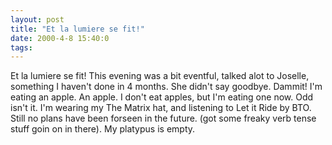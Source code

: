 ```yaml
---
layout: post
title: "Et la lumiere se fit!"
date: 2000-4-8 15:40:0
tags: 
---
```


Et la lumiere se fit! This evening was a bit eventful, talked alot to Joselle, something I haven't done in 4 months. She didn't say goodbye. Dammit! I'm eating an apple. An apple. I don't eat apples, but I'm eating one now. Odd isn't it. I'm wearing my The Matrix hat, and listening to Let it Ride by BTO. Still no plans have been forseen in the future. (got some freaky verb tense stuff goin on in there). My platypus is empty.


